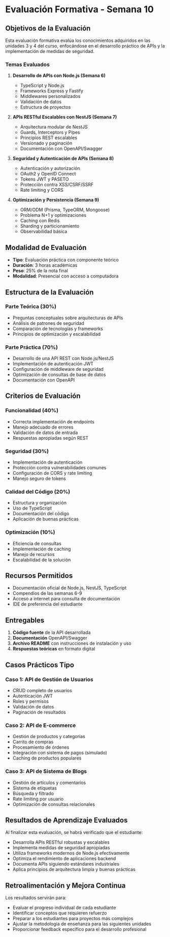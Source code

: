 # Evaluación Formativa - Semana 10

## Objetivos de la Evaluación

Esta evaluación formativa evalúa los conocimientos adquiridos en las unidades 3 y 4 del curso, enfocándose en el desarrollo práctico de APIs y la implementación de medidas de seguridad.

### Temas Evaluados

1. **Desarrollo de APIs con Node.js (Semana 6)**
   - TypeScript y Node.js
   - Frameworks Express y Fastify
   - Middlewares personalizados
   - Validación de datos
   - Estructura de proyectos

2. **APIs RESTful Escalables con NestJS (Semana 7)**
   - Arquitectura modular de NestJS
   - Guards, Interceptors y Pipes
   - Principios REST escalables
   - Versionado y paginación
   - Documentación con OpenAPI/Swagger

3. **Seguridad y Autenticación de APIs (Semana 8)**
   - Autenticación y autorización
   - OAuth2 y OpenID Connect
   - Tokens JWT y PASETO
   - Protección contra XSS/CSRF/SSRF
   - Rate limiting y CORS

4. **Optimización y Persistencia (Semana 9)**
   - ORM/ODM (Prisma, TypeORM, Mongoose)
   - Problema N+1 y optimizaciones
   - Caching con Redis
   - Sharding y particionamiento
   - Observabilidad básica

## Modalidad de Evaluación

- **Tipo**: Evaluación práctica con componente teórico
- **Duración**: 3 horas académicas
- **Peso**: 25% de la nota final
- **Modalidad**: Presencial con acceso a computadora

## Estructura de la Evaluación

### Parte Teórica (30%)
- Preguntas conceptuales sobre arquitecturas de APIs
- Análisis de patrones de seguridad
- Comparación de tecnologías y frameworks
- Principios de optimización y escalabilidad

### Parte Práctica (70%)
- Desarrollo de una API REST con Node.js/NestJS
- Implementación de autenticación JWT
- Configuración de middleware de seguridad
- Optimización de consultas de base de datos
- Documentación con OpenAPI

## Criterios de Evaluación

### Funcionalidad (40%)
- Correcta implementación de endpoints
- Manejo adecuado de errores
- Validación de datos de entrada
- Respuestas apropiadas según REST

### Seguridad (30%)
- Implementación de autenticación
- Protección contra vulnerabilidades comunes
- Configuración de CORS y rate limiting
- Manejo seguro de tokens

### Calidad del Código (20%)
- Estructura y organización
- Uso de TypeScript
- Documentación del código
- Aplicación de buenas prácticas

### Optimización (10%)
- Eficiencia de consultas
- Implementación de caching
- Manejo de recursos
- Escalabilidad de la solución

## Recursos Permitidos

- Documentación oficial de Node.js, NestJS, TypeScript
- Compendios de las semanas 6-9
- Acceso a internet para consulta de documentación
- IDE de preferencia del estudiante

## Entregables

1. **Código fuente** de la API desarrollada
2. **Documentación** OpenAPI/Swagger
3. **Archivo README** con instrucciones de instalación y uso
4. **Respuestas teóricas** en formato digital

## Casos Prácticos Tipo

### Caso 1: API de Gestión de Usuarios
- CRUD completo de usuarios
- Autenticación JWT
- Roles y permisos
- Validación de datos
- Paginación de resultados

### Caso 2: API de E-commerce
- Gestión de productos y categorías
- Carrito de compras
- Procesamiento de órdenes
- Integración con sistema de pagos (simulado)
- Caching de productos populares

### Caso 3: API de Sistema de Blogs
- Gestión de artículos y comentarios
- Sistema de etiquetas
- Búsqueda y filtrado
- Rate limiting por usuario
- Optimización de consultas relacionales

## Resultados de Aprendizaje Evaluados

Al finalizar esta evaluación, se habrá verificado que el estudiante:

- Desarrolla APIs RESTful robustas y escalables
- Implementa medidas de seguridad apropiadas
- Utiliza frameworks modernos de Node.js efectivamente
- Optimiza el rendimiento de aplicaciones backend
- Documenta APIs siguiendo estándares industriales
- Aplica principios de arquitectura limpia y buenas prácticas

## Retroalimentación y Mejora Continua

Los resultados servirán para:
- Evaluar el progreso individual de cada estudiante
- Identificar conceptos que requieren refuerzo
- Preparar a los estudiantes para proyectos más complejos
- Ajustar la metodología de enseñanza para las siguientes unidades
- Proporcionar feedback específico para el desarrollo profesional